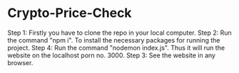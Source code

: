 # Crypto-Price-Check
Step 1:
Firstly you have to clone the repo in your local computer.
Step 2:
Run the command "npm i".
To install the necessary packages for running the project.
Step 4:
Run the command "nodemon index.js".
Thus it will run the website on the localhost porn no. 3000.
Step 3:
See the website in any browser.
